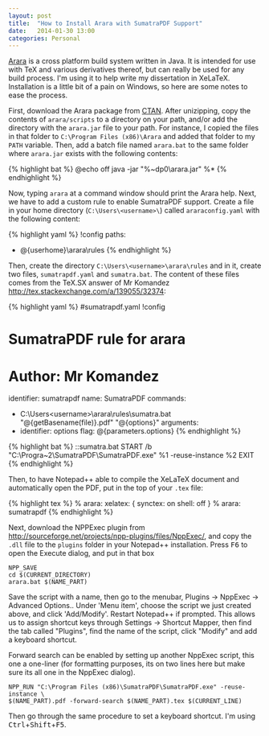 ```yaml
---
layout: post
title:  "How to Install Arara with SumatraPDF Support"
date:   2014-01-30 13:00
categories: Personal
---
```

[Arara](https://github.com/cereda/arara) is a cross platform build system
written in Java. It is intended for use with TeX and various derivatives
thereof, but can really be used for any build process. I'm using it to help
write my dissertation in XeLaTeX. Installation is a little bit of a pain on
Windows, so here are some notes to ease the process. 
<!--more-->

First, download the Arara package from [CTAN](http://www.ctan.org/pkg/arara).
After unizipping, copy the contents of `arara/scripts` to a directory on your 
path, and/or add the directory with the `arara.jar` file to your path. For instance,
I copied the files in that folder to `C:\Program Files (x86)\Arara` and added 
that folder to my `PATH` variable. Then, add a batch file named `arara.bat` to
the same folder where `arara.jar` exists with the following contents:

{% highlight bat %}
@echo off
java -jar "%~dp0\arara.jar" %*
{% endhighlight %}

Now, typing `arara` at a command window should print the Arara help. Next, we 
have to add a custom rule to enable SumatraPDF support. Create a file in your
home directory (`C:\Users\<username>\`) called `araraconfig.yaml` with the 
following content:

{% highlight yaml %}
!config
paths:
- <arara> @{userhome}\arara\rules
{% endhighlight %}

Then, create the directory `C:\Users\<username>\arara\rules` and in it, create 
two files, `sumatrapdf.yaml` and `sumatra.bat`. The content of these files comes
from the TeX.SX answer of Mr Komandez <http://tex.stackexchange.com/a/139055/32374>:

{% highlight yaml %}
#sumatrapdf.yaml
!config
# SumatraPDF rule for arara
# Author: Mr Komandez
identifier: sumatrapdf
name: SumatraPDF
commands: 
- <arara> C:\Users\<username>\arara\rules\sumatra.bat "@{getBasename(file)}.pdf" "@{options}"
arguments:
- identifier: options
  flag: <arara> @{parameters.options}
{% endhighlight %}

{% highlight bat %}
::sumatra.bat
START /b "C:\Progra~2\SumatraPDF\SumatraPDF.exe" %1 -reuse-instance %2
EXIT
{% endhighlight %}

Then, to have Notepad++ able to compile the XeLaTeX document and automatically open the PDF,
put in the top of your `.tex` file:

{% highlight tex %}
% arara: xelatex: { synctex: on shell: off }
% arara: sumatrapdf
{% endhighlight %}

Next, download the NPPExec plugin from <http://sourceforge.net/projects/npp-plugins/files/NppExec/>,
and copy the `.dll` file to the `plugins` folder in your Notepad++ installation. Press <kbd>F6</kbd>
to open the Execute dialog, and put in that box

    NPP_SAVE
    cd $(CURRENT_DIRECTORY)
    arara.bat $(NAME_PART)
    
Save the script with a name, then go to the menubar, Plugins -> NppExec -> Advanced Options.. 
Under 'Menu item', choose the script we just created above, and click 'Add/Modify'. Restart 
Notepad++ if prompted. This allows us to assign shortcut keys through Settings -> Shortcut 
Mapper, then find the tab called "Plugins", find the name of the script, click "Modify" and
add a keyboard shortcut.

Forward search can be enabled by setting up another NppExec script, this one a one-liner 
(for formatting purposes, its on two lines here but make sure its all one in the NppExec dialog).

    NPP_RUN "C:\Program Files (x86)\SumatraPDF\SumatraPDF.exe" -reuse-instance \
    $(NAME_PART).pdf -forward-search $(NAME_PART).tex $(CURRENT_LINE)
    
Then go through the same procedure to set a keyboard shortcut. I'm using <kbd>Ctrl</kbd>+<kbd>Shift</kbd>+<kbd>F5</kbd>.
